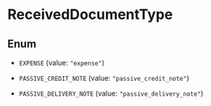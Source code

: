 

# ReceivedDocumentType

## Enum


* `EXPENSE` (value: `"expense"`)

* `PASSIVE_CREDIT_NOTE` (value: `"passive_credit_note"`)

* `PASSIVE_DELIVERY_NOTE` (value: `"passive_delivery_note"`)



